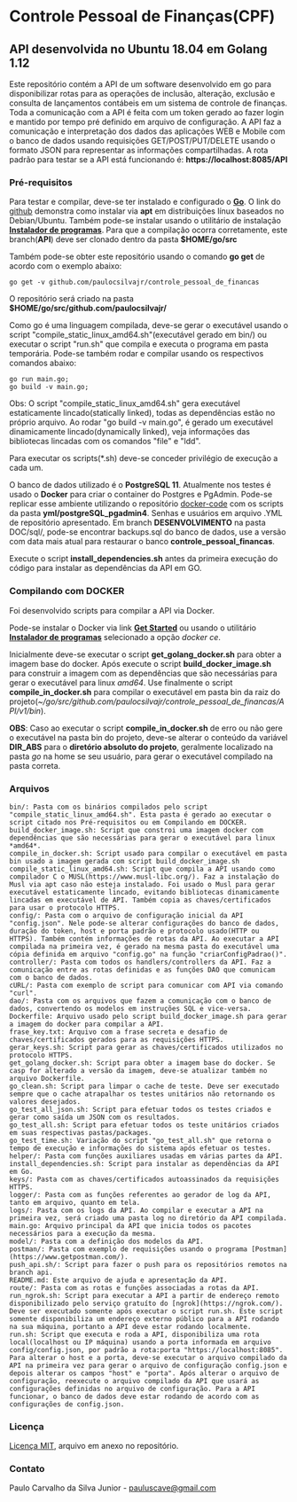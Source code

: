 # Controle Pessoal de Finanças(CPF)
## API desenvolvida no Ubuntu 18.04 em Golang 1.12

Este repositório contém a API de um software desenvolvido em go para disponibilizar rotas para as operações de inclusão, alteração, exclusão e consulta de lançamentos contábeis em um sistema de controle de finanças. Toda a comunicação com a API é feita com um token gerado ao fazer login e mantido por tempo pré definido em arquivo de configuração. A API faz a comunicação e interpretação dos dados das aplicações WEB e Mobile com o banco de dados usando requisições GET/POST/PUT/DELETE usando o formato JSON para representar as informações compartilhadas. A rota padrão para testar se a API está funcionando é: **https://localhost:8085/API**

### Pré-requisitos

Para testar e compilar, deve-se ter instalado e configurado o [**Go**](https://golang.org/). O link do [github](https://github.com/golang/go/wiki/Ubuntu) demonstra como instalar via **apt** em distribuições línux baseados no Debian/Ubuntu. Também pode-se instalar usando o utilitário de instalação [**Instalador de programas**](https://github.com/paulocsilvajr/instalador-programas). Para que a compilação ocorra corretamente, este branch(**API**) deve ser clonado dentro da pasta **$HOME/go/src**

Também pode-se obter este repositório usando o comando **go get** de acordo com o exemplo abaixo:

```
go get -v github.com/paulocsilvajr/controle_pessoal_de_financas
```
O repositório será criado na pasta **$HOME/go/src/github.com/paulocsilvajr/**

Como go é uma linguagem compilada, deve-se gerar o executável usando o script "compile_static_linux_amd64.sh"(executável gerado em bin/) ou executar o script "run.sh" que compila e executa o programa em pasta temporária. Pode-se também rodar e compilar usando os respectivos comandos abaixo:

```
go run main.go;
go build -v main.go;
```

Obs: O script "compile_static_linux_amd64.sh" gera executável estaticamente lincado(statically linked), todas as dependências estão no próprio arquivo. Ao rodar "go build -v main.go", é gerado um executável dinamicamente lincado(dynamically linked), veja informações das bibliotecas lincadas com os comandos "file" e "ldd".

Para executar os scripts(*.sh) deve-se conceder privilégio de execução a cada um.

O banco de dados utilizado é o **PostgreSQL 11**. Atualmente nos testes é usado o **Docker** para criar o container do Postgres e PgAdmin. Pode-se replicar esse ambiente utilizando o repositório [docker-code](https://bitbucket.org/paulocsilvajr/docker-code/src/master/) com os scripts da pasta **yml/postgreSQL_pgadmin4**. Senhas e usuários em arquivo .YML de repositório apresentado. Em branch **DESENVOLVIMENTO** na pasta DOC/sql/, pode-se encontrar backups.sql do banco de dados, use a versão com data mais atual para restaurar o banco **controle_pessoal_financas**.

Execute o script **install_dependencies.sh** antes da primeira execução do código para instalar as dependências da API em GO.

### Compilando com DOCKER

Foi desenvolvido scripts para compilar a API via Docker.

Pode-se instalar o Docker via link [**Get Started**](https://www.docker.com/get-started) ou usando o utilitário [**Instalador de programas**](https://github.com/paulocsilvajr/instalador-programas) selecionado a opção *docker ce*.

Inicialmente deve-se executar o script **get_golang_docker.sh** para obter a imagem base do docker. Após execute o script **build_docker_image.sh** para construir a imagem com as dependências que são necessárias para gerar o executável para linux *amd64*. Use finalmente o script **compile_in_docker.sh** para compilar o executável em pasta bin da raiz do projeto(*~/go/src/github.com/paulocsilvajr/controle_pessoal_de_financas/API/v1/bin*).

**OBS**: Caso ao executar o script **compile_in_docker.sh** de erro ou não gere o executável na pasta bin do projeto, deve-se alterar o conteúdo da variável **DIR_ABS** para o **diretório absoluto do projeto**, geralmente localizado na pasta *go* na home se seu usuário, para gerar o executável compilado na pasta correta.

### Arquivos

```
bin/: Pasta com os binários compilados pelo script "compile_static_linux_amd64.sh". Esta pasta é gerado ao executar o script citado nos Pré-requisitos ou em Compilando em DOCKER.
build_docker_image.sh: Script que constroi uma imagem docker com dependências que são necessárias para gerar o executável para linux *amd64*.
compile_in_docker.sh: Script usado para compilar o executável em pasta bin usado a imagem gerada com script build_docker_image.sh
compile_static_linux_amd64.sh: Script que compila a API usando como compilador C o MUSL(https://www.musl-libc.org/). Faz a instalação do Musl via apt caso não esteja instalado. Foi usado o Musl para gerar executável estaticamente lincado, evitando bibliotecas dinamicamente lincadas em executável de API. Também copia as chaves/certificados para usar o protocolo HTTPS.
config/: Pasta com o arquivo de configuração inicial da API "config.json". Nele pode-se alterar configurações do banco de dados, duração do token, host e porta padrão e protocolo usado(HTTP ou HTTPS). Também contém informações de rotas da API. Ao executar a API compilada na primeira vez, é gerado na mesma pasta do executável uma cópia definida em arquivo "config.go" na função "criarConfigPadrao()".
controller/: Pasta com todos os handlers/controllers da API. Faz a comunicação entre as rotas definidas e as funções DAO que comunicam com o banco de dados.
cURL/: Pasta com exemplo de script para comunicar com API via comando "curl".
dao/: Pasta com os arquivos que fazem a comunicação com o banco de dados, convertendo os modelos em instruções SQL e vice-versa.
Dockerfile: Arquivo usado pelo script build_docker_image.sh para gerar a imagem do docker para compilar a API.
frase_key.txt: Arquivo com a frase secreta e desafio de chaves/certificados gerados para as requisições HTTPS.
gerar_keys.sh: Script para gerar as chaves/certificados utilizados no protocolo HTTPS.
get_golang_docker.sh: Script para obter a imagem base do docker. Se casp for alterado a versão da imagem, deve-se atualizar também no arquivo Dockerfile.
go_clean.sh: Script para limpar o cache de teste. Deve ser executado sempre que o cache atrapalhar os testes unitários não retornando os valores desejados.
go_test_all_json.sh: Script para efetuar todos os testes criados e gerar como saída um JSON com os resultados.
go_test_all.sh: Script para efetuar todos os teste unitários criados em suas respectivas pastas/packages.
go_test_time.sh: Variação do script "go_test_all.sh" que retorna o tempo de execução e informações do sistema após efetuar os testes.
helper/: Pasta com funções auxiliares usadas em várias partes da API.
install_dependencies.sh: Script para instalar as dependências da API em Go.
keys/: Pasta com as chaves/certificados autoassinados da requisições HTTPS.
logger/: Pasta com as funções referentes ao gerador de log da API, tanto em arquivo, quanto em tela.
logs/: Pasta com os logs da API. Ao compilar e executar a API na primeira vez, será criado uma pasta log no diretório da API compilada.
main.go: Arquivo principal da API que inicia todos os pacotes necessários para a execução da mesma.
model/: Pasta com a definição dos modelos da API.
postman/: Pasta com exemplo de requisições usando o programa [Postman](https://www.getpostman.com/).
push_api.sh/: Script para fazer o push para os repositórios remotos na branch api.
README.md: Este arquivo de ajuda e apresentação da API.
route/: Pasta com as rotas e funções associadas a rotas da API.
run_ngrok.sh: Script para executar a API a partir de endereço remoto disponibilizado pelo serviço gratuíto do [ngrok](https://ngrok.com/). Deve ser executado somente após executar o script run.sh. Este script somente disponibiliza um endereço externo público para a API rodando na sua máquina, portanto a API deve estar rodando localmente.
run.sh: Script que executa e roda a API, disponibiliza uma rota local(localhost ou IP máquina) usando a porta informada em arquivo config/config.json, por padrão a rota:porta "https://localhost:8085". Para alterar o host e a porta, deve-se executar o arquivo compilado da API na primeira vez para gerar o arquivo de configuração config.json e depois alterar os campos "host" e "porta". Após alterar o arquivo de configuração, reexecute o arquivo compilado da API que usará as configurações definidas no arquivo de configuração. Para a API funcionar, o banco de dados deve estar rodando de acordo com as configurações de config.json.

```

### Licença

[Licença MIT](https://github.com/paulocsilvajr/controle_pessoal_de_financas/blob/api/license_mit.txt), arquivo em anexo no repositório.

### Contato

Paulo Carvalho da Silva Junior - pauluscave@gmail.com
